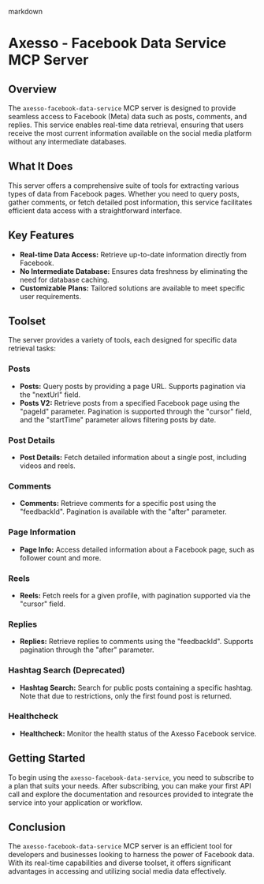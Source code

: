 markdown
# Axesso - Facebook Data Service MCP Server

## Overview

The `axesso-facebook-data-service` MCP server is designed to provide seamless access to Facebook (Meta) data such as posts, comments, and replies. This service enables real-time data retrieval, ensuring that users receive the most current information available on the social media platform without any intermediate databases.

## What It Does

This server offers a comprehensive suite of tools for extracting various types of data from Facebook pages. Whether you need to query posts, gather comments, or fetch detailed post information, this service facilitates efficient data access with a straightforward interface.

## Key Features

- **Real-time Data Access:** Retrieve up-to-date information directly from Facebook.
- **No Intermediate Database:** Ensures data freshness by eliminating the need for database caching.
- **Customizable Plans:** Tailored solutions are available to meet specific user requirements.

## Toolset

The server provides a variety of tools, each designed for specific data retrieval tasks:

### Posts

- **Posts:** Query posts by providing a page URL. Supports pagination via the "nextUrl" field.
- **Posts V2:** Retrieve posts from a specified Facebook page using the "pageId" parameter. Pagination is supported through the "cursor" field, and the "startTime" parameter allows filtering posts by date.

### Post Details

- **Post Details:** Fetch detailed information about a single post, including videos and reels.

### Comments

- **Comments:** Retrieve comments for a specific post using the "feedbackId". Pagination is available with the "after" parameter.

### Page Information

- **Page Info:** Access detailed information about a Facebook page, such as follower count and more.

### Reels

- **Reels:** Fetch reels for a given profile, with pagination supported via the "cursor" field.

### Replies

- **Replies:** Retrieve replies to comments using the "feedbackId". Supports pagination through the "after" parameter.

### Hashtag Search (Deprecated)

- **Hashtag Search:** Search for public posts containing a specific hashtag. Note that due to restrictions, only the first found post is returned.

### Healthcheck

- **Healthcheck:** Monitor the health status of the Axesso Facebook service.

## Getting Started

To begin using the `axesso-facebook-data-service`, you need to subscribe to a plan that suits your needs. After subscribing, you can make your first API call and explore the documentation and resources provided to integrate the service into your application or workflow.

## Conclusion

The `axesso-facebook-data-service` MCP server is an efficient tool for developers and businesses looking to harness the power of Facebook data. With its real-time capabilities and diverse toolset, it offers significant advantages in accessing and utilizing social media data effectively.